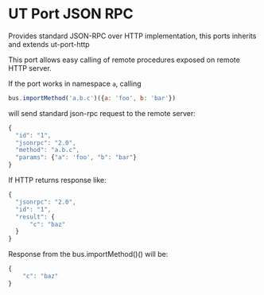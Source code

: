 # UT Port JSON RPC

Provides standard JSON-RPC over HTTP implementation, this ports inherits and extends ut-port-http

This port allows easy calling of remote procedures exposed on remote HTTP server.

If the port works in namespace `a`, calling
```javascript
bus.importMethod('a.b.c')({a: 'foo', b: 'bar'})
```

will send standard json-rpc request to the remote server:
```javascript
{
  "id": "1",
  "jsonrpc": "2.0",
  "method": "a.b.c",
  "params": {"a": 'foo', "b": "bar"}
}
```

If HTTP returns response like:

```javascript
{
  "jsonrpc": "2.0",
  "id": "1",
  "result": {
      "c": "baz"
  }
}
```

Response from the bus.importMethod()() will be:
```javascript
{
    "c": "baz"
}
```
